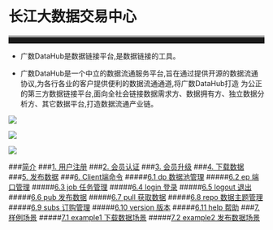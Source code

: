 # 长江大数据交易中心
<hr style=" height:12px;border:none;border-top:4px solid #A9A9A9;" />

- 广数DataHub是数据链接平台,是数据链接的工具。

- 广数DataHub是一个中立的数据流通服务平台,旨在通过提供开源的数据流通协议,为各行各业的客户提供便利的数据流通通道,将广数DataHub打造 为公正的第三方数据链接平台,面向全社会链接数据需求方、数据拥有方、独立数据分析方、其它数据平台,打造数据流通产业链。

![](img/data_flow.png)

![](img/data_ecosystem.png)

![](img/oss_license.png)


###[简介](README.md)
###[1. 用户注册](member.md)
###[2. 会员认证](certification.md)
###[3. 会员升级](upgrade.md)
###[4. 下载数据](demander.md)
###[5. 发布数据](supplier.md)
###[6. Client端命令](client.md)
#####[6.1 dp 数据池管理](dp.md)
#####[6.2 ep 端口管理](ep.md)
#####[6.3 job 任务管理](job.md)
#####[6.4 login 登录](login.md)
#####[6.5 logout 退出](logout.md)
#####[6.6 pub 发布数据](pub.md)
#####[6.7 pull 获取数据](pull.md)
#####[6.8 repo 数据主题管理](repo.md)
#####[6.9 subs 订购管理](subs.md)
#####[6.10 version 版本](version.md)
#####[6.11 help 帮助](help.md)
###[7. 样例场景](example.md)
#####[7.1 example1 下载数据场景](example1.md)
#####[7.2 example2 发布数据场景](example1.md)
